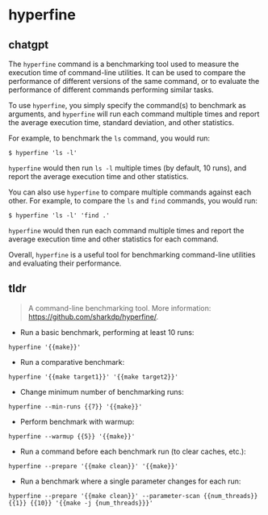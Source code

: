 # hyperfine 
## chatgpt 
The `hyperfine` command is a benchmarking tool used to measure the execution time of command-line utilities. It can be used to compare the performance of different versions of the same command, or to evaluate the performance of different commands performing similar tasks.

To use `hyperfine`, you simply specify the command(s) to benchmark as arguments, and `hyperfine` will run each command multiple times and report the average execution time, standard deviation, and other statistics.

For example, to benchmark the `ls` command, you would run:

```
$ hyperfine 'ls -l'
```

`hyperfine` would then run `ls -l` multiple times (by default, 10 runs), and report the average execution time and other statistics.

You can also use `hyperfine` to compare multiple commands against each other. For example, to compare the `ls` and `find` commands, you would run:

```
$ hyperfine 'ls -l' 'find .'
```

`hyperfine` would then run each command multiple times and report the average execution time and other statistics for each command.

Overall, `hyperfine` is a useful tool for benchmarking command-line utilities and evaluating their performance. 

## tldr 
 
> A command-line benchmarking tool.
> More information: <https://github.com/sharkdp/hyperfine/>.

- Run a basic benchmark, performing at least 10 runs:

`hyperfine '{{make}}'`

- Run a comparative benchmark:

`hyperfine '{{make target1}}' '{{make target2}}'`

- Change minimum number of benchmarking runs:

`hyperfine --min-runs {{7}} '{{make}}'`

- Perform benchmark with warmup:

`hyperfine --warmup {{5}} '{{make}}'`

- Run a command before each benchmark run (to clear caches, etc.):

`hyperfine --prepare '{{make clean}}' '{{make}}'`

- Run a benchmark where a single parameter changes for each run:

`hyperfine --prepare '{{make clean}}' --parameter-scan {{num_threads}} {{1}} {{10}} '{{make -j {num_threads}}}'`
